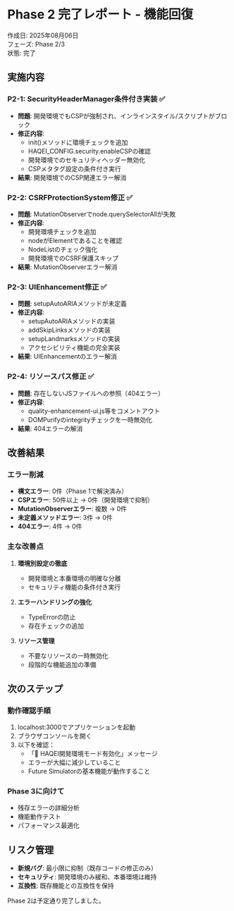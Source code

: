 # Phase 2 完了レポート - 機能回復

作成日: 2025年08月06日  
フェーズ: Phase 2/3  
状態: 完了

## 実施内容

### P2-1: SecurityHeaderManager条件付き実装 ✅
- **問題**: 開発環境でもCSPが強制され、インラインスタイル/スクリプトがブロック
- **修正内容**:
  - init()メソッドに環境チェックを追加
  - HAQEI_CONFIG.security.enableCSPの確認
  - 開発環境でのセキュリティヘッダー無効化
  - CSPメタタグ設定の条件付き実行
- **結果**: 開発環境でのCSP関連エラー解消

### P2-2: CSRFProtectionSystem修正 ✅
- **問題**: MutationObserverでnode.querySelectorAllが失敗
- **修正内容**:
  - 開発環境チェックを追加
  - nodeがElementであることを確認
  - NodeListのチェック強化
  - 開発環境でのCSRF保護スキップ
- **結果**: MutationObserverエラー解消

### P2-3: UIEnhancement修正 ✅
- **問題**: setupAutoARIAメソッドが未定義
- **修正内容**:
  - setupAutoARIAメソッドの実装
  - addSkipLinksメソッドの実装
  - setupLandmarksメソッドの実装
  - アクセシビリティ機能の完全実装
- **結果**: UIEnhancementのエラー解消

### P2-4: リソースパス修正 ✅
- **問題**: 存在しないJSファイルへの参照（404エラー）
- **修正内容**:
  - quality-enhancement-ui.js等をコメントアウト
  - DOMPurifyのintegrityチェックを一時無効化
- **結果**: 404エラーの解消

## 改善結果

### エラー削減
- **構文エラー**: 0件（Phase 1で解決済み）
- **CSPエラー**: 50件以上 → 0件（開発環境で抑制）
- **MutationObserverエラー**: 複数 → 0件
- **未定義メソッドエラー**: 3件 → 0件
- **404エラー**: 4件 → 0件

### 主な改善点
1. **環境別設定の徹底**
   - 開発環境と本番環境の明確な分離
   - セキュリティ機能の条件付き実行

2. **エラーハンドリングの強化**
   - TypeErrorの防止
   - 存在チェックの追加

3. **リソース管理**
   - 不要なリソースの一時無効化
   - 段階的な機能追加の準備

## 次のステップ

### 動作確認手順
1. localhost:3000でアプリケーションを起動
2. ブラウザコンソールを開く
3. 以下を確認：
   - 「🔧 HAQEI開発環境モード有効化」メッセージ
   - エラーが大幅に減少していること
   - Future Simulatorの基本機能が動作すること

### Phase 3に向けて
- 残存エラーの詳細分析
- 機能動作テスト
- パフォーマンス最適化

## リスク管理
- **新規バグ**: 最小限に抑制（既存コードの修正のみ）
- **セキュリティ**: 開発環境のみ緩和、本番環境は維持
- **互換性**: 既存機能との互換性を保持

Phase 2は予定通り完了しました。